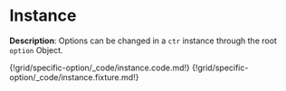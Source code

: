 # Instance

__Description__: Options can be changed in a `ctr` instance through the root `option` Object.

{!grid/specific-option/_code/instance.code.md!}
{!grid/specific-option/_code/instance.fixture.md!}

<div class="cf"></div>
<div class="end"></div>

